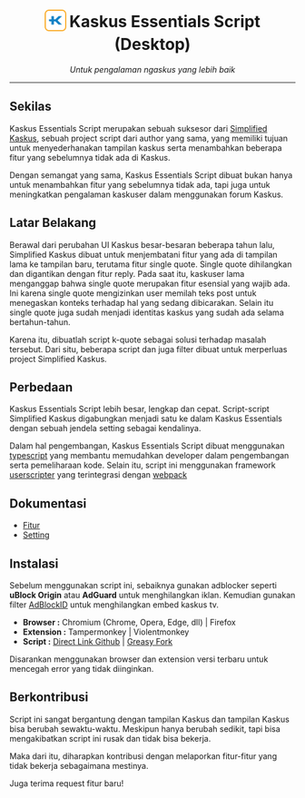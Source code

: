 <h1 align="center">
<sub>
<img  src="https://raw.githubusercontent.com/reforget-id/kaskus-essentials-desktop/main/icon.svg" height="38" width="38">
</sub>
Kaskus Essentials Script (Desktop)
</h1>
<p align="center">
<i>Untuk pengalaman ngaskus yang lebih baik</i>
<br>
</p>

***

## Sekilas
Kaskus Essentials Script merupakan sebuah suksesor dari [Simplified Kaskus](https://github.com/reforget-id/Simplified-Kaskus), sebuah project script dari author yang sama, yang memiliki tujuan untuk menyederhanakan tampilan kaskus serta menambahkan beberapa fitur yang sebelumnya tidak ada di Kaskus. 

Dengan semangat yang sama, Kaskus Essentials Script dibuat bukan hanya untuk menambahkan fitur yang sebelumnya tidak ada, tapi juga untuk meningkatkan pengalaman kaskuser dalam menggunakan forum Kaskus.

## Latar Belakang
Berawal dari perubahan UI Kaskus besar-besaran beberapa tahun lalu, Simplified Kaskus dibuat untuk menjembatani fitur yang ada di tampilan lama ke tampilan baru, terutama fitur single quote. Single quote dihilangkan dan digantikan dengan fitur reply. Pada saat itu, kaskuser lama menganggap bahwa single quote merupakan fitur esensial yang wajib ada. Ini karena single quote mengizinkan user memilah teks post untuk menegaskan konteks terhadap hal yang sedang dibicarakan. Selain itu single quote juga sudah menjadi identitas kaskus yang sudah ada selama bertahun-tahun.

Karena itu, dibuatlah script k-quote sebagai solusi terhadap masalah tersebut. Dari situ, beberapa script dan juga filter dibuat untuk merperluas project Simplified Kaskus.

## Perbedaan
Kaskus Essentials Script lebih besar, lengkap dan cepat. Script-script Simplified Kaskus digabungkan menjadi satu ke dalam Kaskus Essentials dengan sebuah jendela setting sebagai kendalinya.

Dalam hal pengembangan, Kaskus Essentials Script dibuat menggunakan [typescript](https://www.typescriptlang.org) yang membantu memudahkan developer dalam pengembangan serta pemeliharaan kode. Selain itu, script ini menggunakan framework [userscripter](https://github.com/SimonAlling/userscripter) yang terintegrasi dengan [webpack](https://webpack.js.org)

## Dokumentasi
* [Fitur](https://github.com/reforget-id/kaskus-essentials-desktop/wiki)
* [Setting](https://github.com/reforget-id/kaskus-essentials-desktop/wiki/Setting)

## Instalasi
Sebelum menggunakan script ini, sebaiknya gunakan adblocker seperti **uBlock Origin** atau **AdGuard** untuk menghilangkan iklan. Kemudian gunakan filter [AdBlockID](https://github.com/realodix/AdBlockID) untuk menghilangkan embed kaskus tv.

* **Browser :** Chromium (Chrome, Opera, Edge, dll) | Firefox
* **Extension :** Tampermonkey | Violentmonkey
* **Script :** [Direct Link Github](https://raw.githubusercontent.com/reforget-id/kaskus-essentials-desktop/main/dist/kaskus-essentials-desktop.user.js) | [Greasy Fork](https://greasyfork.org/id/scripts/441154-kaskus-essentials-desktop)

Disarankan menggunakan browser dan extension versi terbaru untuk mencegah error yang tidak diinginkan.

## Berkontribusi
Script ini sangat bergantung dengan tampilan Kaskus dan tampilan Kaskus bisa berubah sewaktu-waktu. Meskipun hanya berubah sedikit, tapi bisa mengakibatkan script ini rusak dan tidak bisa bekerja.

Maka dari itu, diharapkan kontribusi dengan melaporkan fitur-fitur yang tidak bekerja sebagaimana mestinya. 

Juga terima request fitur baru!    
